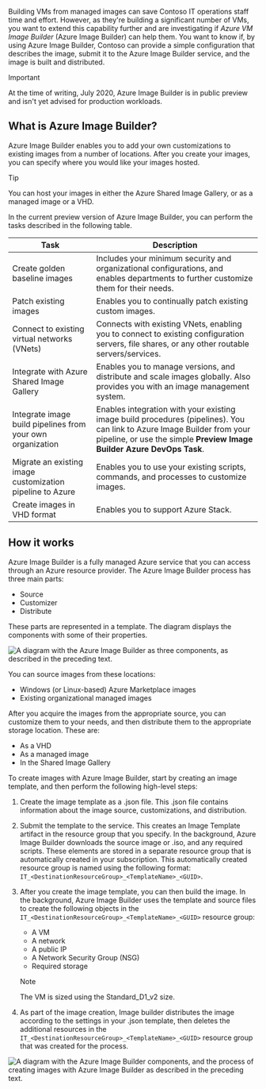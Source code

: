 Building VMs from managed images can save Contoso IT operations staff time and effort. However, as they're building a significant number of VMs, you want to extend this capability further and are investigating if *Azure VM Image Builder* (Azure Image Builder) can help them. You want to know if, by using Azure Image Builder, Contoso can provide a simple configuration that describes the image, submit it to the Azure Image Builder service, and the image is built and distributed.

> [!IMPORTANT]
> At the time of writing, July 2020, Azure Image Builder is in public preview and isn't yet advised for production workloads.

## What is Azure Image Builder?

Azure Image Builder enables you to add your own customizations to existing images from a number of locations. After you create your images, you can specify where you would like your images hosted.

> [!TIP]
> You can host your images in either the Azure Shared Image Gallery, or as a managed image or a VHD.

In the current preview version of Azure Image Builder, you can perform the tasks described in the following table.

|Task|Description|
|----------------------|-----------|
|Create golden baseline images|Includes your minimum security and organizational configurations, and enables departments to further customize them for their needs.|
|Patch existing images|Enables you to continually patch existing custom images.|
|Connect to existing virtual networks (VNets)|Connects with existing VNets, enabling you to connect to existing configuration servers, file shares, or any other routable servers/services.|
|Integrate with Azure Shared Image Gallery|Enables you to manage versions, and distribute and scale images globally. Also provides you with an image management system.|
|Integrate image build pipelines from your own organization|Enables integration with your existing image build procedures (pipelines). You can link to Azure Image Builder from your pipeline, or use the simple **Preview Image Builder Azure DevOps Task**.|
|Migrate an existing image customization pipeline to Azure|Enables you to use your existing scripts, commands, and processes to customize images.|
|Create images in VHD format|Enables you to support Azure Stack.|

## How it works

Azure Image Builder is a fully managed Azure service that you can access through an Azure resource provider. The Azure Image Builder process has three main parts:

- Source
- Customizer
- Distribute

These parts are represented in a template. The diagram displays the components with some of their properties.

![A diagram with the Azure Image Builder as three components, as described in the preceding text.](../media/m6-image-builder.png)

You can source images from these locations:

- Windows (or Linux-based) Azure Marketplace images
- Existing organizational managed images

After you acquire the images from the appropriate source, you can customize them to your needs, and then distribute them to the appropriate storage location. These are:

- As a VHD
- As a managed image
- In the Shared Image Gallery

To create images with Azure Image Builder, start by creating an image template, and then perform the following high-level steps:

1. Create the image template as a .json file. This .json file contains information about the image source, customizations, and distribution.
2. Submit the template to the service. This creates an Image Template artifact in the resource group that you specify. In the background, Azure Image Builder downloads the source image or .iso, and any required scripts. These elements are stored in a separate resource group that is automatically created in your subscription. This automatically created resource group is named using the following format: `IT_<DestinationResourceGroup>_<TemplateName>_<GUID>`.
3. After you create the image template, you can then build the image. In the background, Azure Image Builder uses the template and source files to create the following objects in the `IT_<DestinationResourceGroup>_<TemplateName>_<GUID>` resource group:
    - A VM
    - A network
    - A public IP
    - A Network Security Group (NSG)
    - Required storage

    > [!NOTE]
    > The VM is sized using the Standard_D1_v2 size.

4. As part of the image creation, Image builder distributes the image according to the settings in your .json template, then deletes the additional resources in the `IT_<DestinationResourceGroup>_<TemplateName>_<GUID>` resource group that was created for the process.

![A diagram with the Azure Image Builder components, and the process of creating images with Azure Image Builder as described in the preceding text.](../media/m6-image-builder-process.png)
